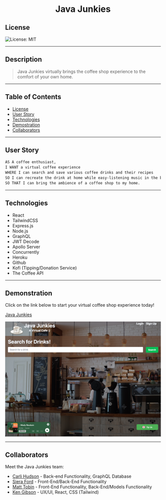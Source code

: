 <h1 align=center> Java Junkies </h1>

## License

![License: MIT](https://img.shields.io/badge/License-MIT-purple.svg)

---

## Description

> Java Junkies virtually brings the coffee shop experience to the comfort of your own home.

---

## Table of Contents

- [License](#license)
- [User Story](#user-story)
- [Technologies](#technologies)
- [Demostration](#demonstration)
- [Collaborators](#collaborators)

---

## User Story

```md
AS A coffee enthusiast,
I WANT a virtual coffee experience
WHERE I can search and save various coffee drinks and their recipes
SO I can recreate the drink at home while easy-listening music in the background
SO THAT I can bring the ambience of a coffee shop to my home.
```

---

## Technologies

- React
- TailwindCSS
- Express.js
- Node.js
- GraphQL
- JWT Decode
- Apollo Server
- Concurrently
- Heroku
- Github
- Kofi (Tipping/Donation Service)
- The Coffee API

---

## Demonstration

Click on the link below to start your virtual coffee shop experience today!

[Java Junkies](https://java-junkies-virtual-cafe.herokuapp.com/)

![Java Junkies](./client/src/assests/images/SCR-20230405-nwy.png)

---

## Collaborators

Meet the Java Junkies team:

- [Carli Hudson](https://github.com/carlihudson) - Back-end Functionality, GraphQL Database
- [Siera Ford](https://github.com/sieraford) - Front-End/Back-End Functionality
- [Matt Tobin](https://github.com/Tobin-Matt) - Front-End Functionality, Back-End/Models Functionality
- [Ken Gibson](https://github.com/Klgibsonjr) - UX/UI, React, CSS (Tailwind)
